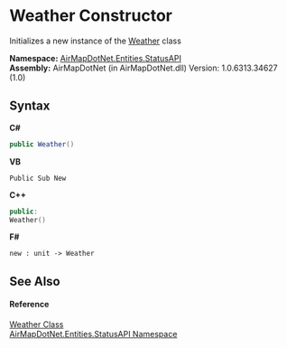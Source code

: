 # Weather Constructor 
 

Initializes a new instance of the <a href="795fa80d-48e7-5ef8-90e2-8415851a710b">Weather</a> class

**Namespace:**&nbsp;<a href="12320c3a-5c84-cb32-046c-dfe03d44c547">AirMapDotNet.Entities.StatusAPI</a><br />**Assembly:**&nbsp;AirMapDotNet (in AirMapDotNet.dll) Version: 1.0.6313.34627 (1.0)

## Syntax

**C#**<br />
``` C#
public Weather()
```

**VB**<br />
``` VB
Public Sub New
```

**C++**<br />
``` C++
public:
Weather()
```

**F#**<br />
``` F#
new : unit -> Weather
```


## See Also


#### Reference
<a href="795fa80d-48e7-5ef8-90e2-8415851a710b">Weather Class</a><br /><a href="12320c3a-5c84-cb32-046c-dfe03d44c547">AirMapDotNet.Entities.StatusAPI Namespace</a><br />